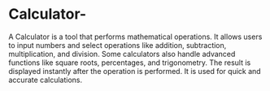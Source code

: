 # Calculator-
A Calculator is a tool that performs mathematical operations. It allows users to input numbers and select operations like addition, subtraction, multiplication, and division. Some calculators also handle advanced functions like square roots, percentages, and trigonometry. The result is displayed instantly after the operation is performed. It is used for quick and accurate calculations.
